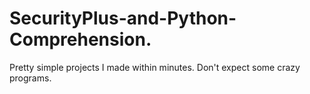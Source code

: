 ﻿# SecurityPlus-and-Python-Comprehension.
Pretty simple projects I made within minutes.
Don't expect some crazy programs.
